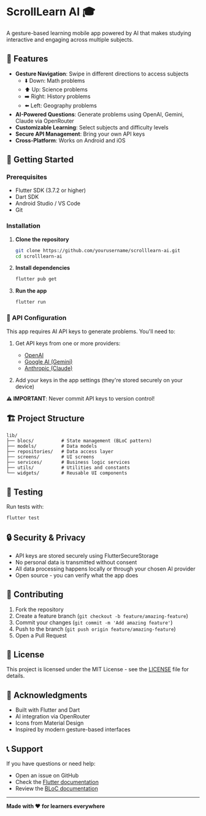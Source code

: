 # ScrollLearn AI 🎓

A gesture-based learning mobile app powered by AI that makes studying interactive and engaging across multiple subjects.

## 📱 Features

- **Gesture Navigation**: Swipe in different directions to access subjects
  - ⬇️ Down: Math problems
  - ⬆️ Up: Science problems  
  - ➡️ Right: History problems
  - ⬅️ Left: Geography problems
- **AI-Powered Questions**: Generate problems using OpenAI, Gemini, Claude via OpenRouter
- **Customizable Learning**: Select subjects and difficulty levels
- **Secure API Management**: Bring your own API keys
- **Cross-Platform**: Works on Android and iOS

## 🚀 Getting Started

### Prerequisites

- Flutter SDK (3.7.2 or higher)
- Dart SDK
- Android Studio / VS Code
- Git

### Installation

1. **Clone the repository**
   ```bash
   git clone https://github.com/yourusername/scrolllearn-ai.git
   cd scrolllearn-ai
   ```

2. **Install dependencies**
   ```bash
   flutter pub get
   ```

3. **Run the app**
   ```bash
   flutter run
   ```

### 🔐 API Configuration

This app requires AI API keys to generate problems. You'll need to:

1. Get API keys from one or more providers:
   - [OpenAI](https://platform.openai.com/api-keys)
   - [Google AI (Gemini)](https://makersuite.google.com/app/apikey)
   - [Anthropic (Claude)](https://console.anthropic.com/)

2. Add your keys in the app settings (they're stored securely on your device)

**⚠️ IMPORTANT**: Never commit API keys to version control!

## 🏗️ Project Structure

```
lib/
├── blocs/          # State management (BLoC pattern)
├── models/         # Data models
├── repositories/   # Data access layer
├── screens/        # UI screens
├── services/       # Business logic services
├── utils/          # Utilities and constants
└── widgets/        # Reusable UI components
```

## 🧪 Testing

Run tests with:
```bash
flutter test
```

## 🔒 Security & Privacy

- API keys are stored securely using FlutterSecureStorage
- No personal data is transmitted without consent
- All data processing happens locally or through your chosen AI provider
- Open source - you can verify what the app does

## 🤝 Contributing

1. Fork the repository
2. Create a feature branch (`git checkout -b feature/amazing-feature`)
3. Commit your changes (`git commit -m 'Add amazing feature'`)
4. Push to the branch (`git push origin feature/amazing-feature`)
5. Open a Pull Request

## 📄 License

This project is licensed under the MIT License - see the [LICENSE](LICENSE) file for details.

## 🙏 Acknowledgments

- Built with Flutter and Dart
- AI integration via OpenRouter
- Icons from Material Design
- Inspired by modern gesture-based interfaces

## 📞 Support

If you have questions or need help:
- Open an issue on GitHub
- Check the [Flutter documentation](https://docs.flutter.dev/)
- Review the [BLoC documentation](https://bloclibrary.dev/)

---

**Made with ❤️ for learners everywhere**
